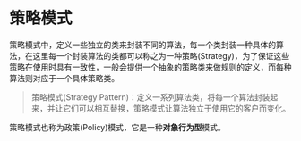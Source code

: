 # 策略模式
策略模式中，定义一些独立的类来封装不同的算法，每一个类封装一种具体的算法，在这里每一个封装算法的类都可以称之为一种策略(Strategy)，为了保证这些策略在使用时具有一致性，一般会提供一个抽象的策略类来做规则的定义，而每种算法则对应于一个具体策略类。

>策略模式(Strategy Pattern)：定义一系列算法类，将每一个算法封装起来，并让它们可以相互替换，策略模式让算法独立于使用它的客户而变化。

策略模式也称为政策(Policy)模式，它是一种**对象行为型**模式。



